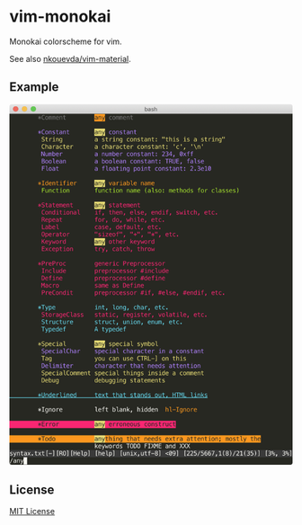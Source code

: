 # vim-monokai

Monokai colorscheme for vim.

See also [nkouevda/vim-material](https://github.com/nkouevda/vim-material).

## Example

![vim-monokai.png](https://github.com/nkouevda/images/raw/master/vim-monokai.png)

## License

[MIT License](LICENSE.txt)
